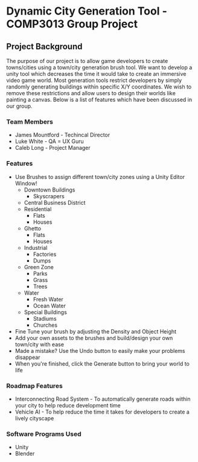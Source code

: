# Dynamic City Generation Tool - COMP3013 Group Project

## Project Background
The purpose of our project is to allow game developers to create towns/cities using a town/city generation brush tool. We want to develop a unity tool which decreases the time it would take to create an immersive video game world. Most generation tools restrict developers by simply randomly generating buildings within specific X/Y coordinates. We wish to remove these restrictions and allow users to design their worlds like painting a canvas. Below is a list of features which have been discussed in our group.

### Team Members
 * James Mountford - Techincal Director
 * Luke White - QA = UX Guru
 * Caleb Long - Project Manager

### Features
* Use Brushes to assign different town/city zones using a Unity Editor Window!
  * Downtown Buildings
    * Skyscrapers
  * Central Business District
  * Residential
    * Flats
    * Houses
  * Ghetto
    * Flats
    * Houses
  * Industrial
    * Factories
    * Dumps
  * Green Zone
    * Parks
    * Grass
    * Trees
  * Water
    * Fresh Water
    * Ocean Water
  * Special Buildings
    * Stadiums
    * Churches
* Fine Tune your brush by adjusting the Density and Object Height
* Add your own assets to the brushes and build/design your own town/city with ease
* Made a mistake? Use the Undo button to easily make your problems disappear
* When you're finished, click the Generate button to bring your world to life

### Roadmap Features
* Interconnecting Road System - To automatically generate roads within your city to help reduce development time
* Vehicle AI - To help reduce the time it takes for developers to create a lively cityscape

### Software Programs Used
* Unity
* Blender
